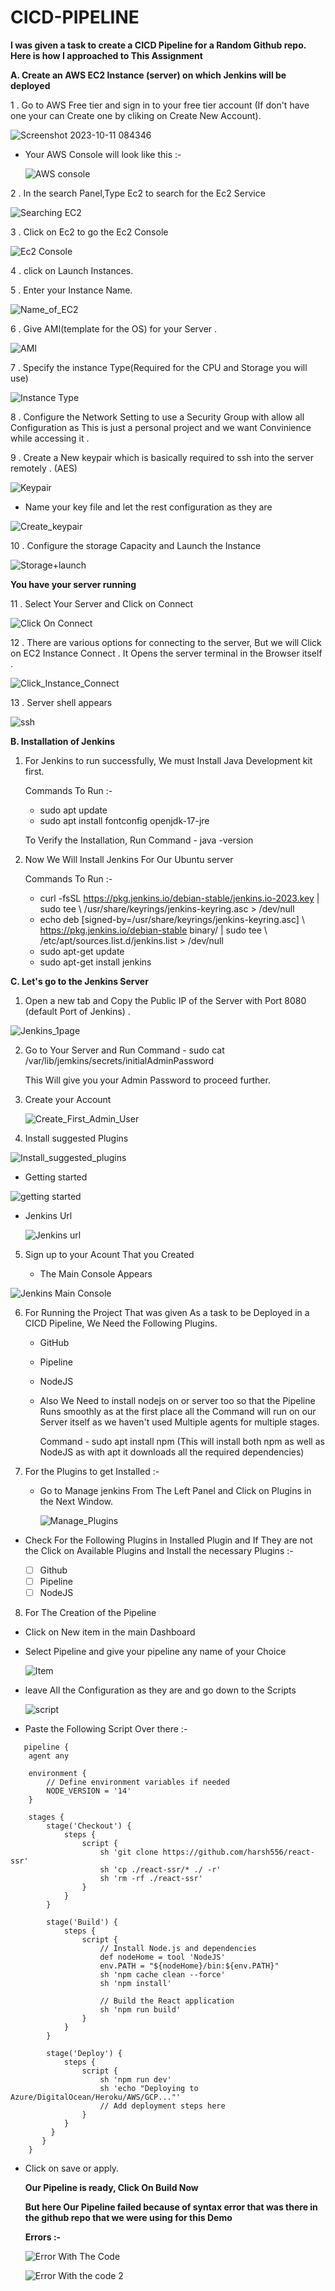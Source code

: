 # CICD-PIPELINE

**I was given a task to create a CICD Pipeline for a Random Github repo. Here is how I approached to This Assignment**


**A. Create an AWS EC2 Instance (server) on which Jenkins will be deployed**

1 . Go to AWS Free tier and sign in to your free tier account (If don't have one your can Create one by cliking on Create New Account).


![Screenshot 2023-10-11 084346](https://github.com/harsh556/CICD-PIPELINE/assets/114024228/010ca701-7373-48d9-bedd-a4a37b1b15d3)


 - Your AWS Console will look like this :-


   ![AWS console](https://github.com/harsh556/CICD-PIPELINE/assets/114024228/eba27b16-c4d2-48ac-baa7-f5afaf6e8c5c)


2 . In the search Panel,Type Ec2 to search for the Ec2 Service


   ![Searching EC2](https://github.com/harsh556/CICD-PIPELINE/assets/114024228/efc0c2e3-642c-4115-bbd4-f9b4759edb71)


3 . Click on Ec2 to go the Ec2 Console


  ![Ec2 Console](https://github.com/harsh556/CICD-PIPELINE/assets/114024228/558ab04e-c2a2-4206-8ea4-608a259d5954)


4 . click on Launch Instances.

5 . Enter your Instance Name.


   ![Name_of_EC2](https://github.com/harsh556/CICD-PIPELINE/assets/114024228/b7e67db5-a799-4472-b743-9747eaffc3a8)


6 . Give AMI(template for the OS) for your Server .


   ![AMI](https://github.com/harsh556/CICD-PIPELINE/assets/114024228/0b807250-fa73-4110-b259-91e3357e8f7b)


7 . Specify the instance Type(Required for the CPU and Storage you will use)
   

![Instance Type](https://github.com/harsh556/CICD-PIPELINE/assets/114024228/38830082-42c9-4b2a-ac5c-aab3d4f74da1)

8 . Configure the Network Setting to use a Security Group with allow all Configuration as This is just a personal project and we want Convinience while accessing it .


9 . Create a New keypair which is basically required to ssh into the server remotely . (AES)
  

![Keypair](https://github.com/harsh556/CICD-PIPELINE/assets/114024228/bd2b31b6-8499-401d-b54e-09c48065bc6f)


 -  Name your key file and let the rest configuration as they are


![Create_keypair](https://github.com/harsh556/CICD-PIPELINE/assets/114024228/26055cc1-aeb5-4c31-bc3a-ea08dfd9306d)


10 . Configure the storage Capacity and Launch the Instance


![Storage+launch](https://github.com/harsh556/CICD-PIPELINE/assets/114024228/f43e4a71-bcbc-47b5-9349-51ca7a0878b6)


**You have your server running**

11 . Select Your Server and Click on Connect


![Click On Connect](https://github.com/harsh556/CICD-PIPELINE/assets/114024228/c173d9f1-778e-4e28-baa2-2f6243435593)


12 . There are various options for connecting to the server, But we will Click on EC2 Instance Connect . It Opens the server terminal in the Browser itself .


![Click_Instance_Connect](https://github.com/harsh556/CICD-PIPELINE/assets/114024228/7c3d45d9-3e66-41c8-a3c5-4c721b36d36f)


13 . Server shell appears 


![ssh](https://github.com/harsh556/CICD-PIPELINE/assets/114024228/c93db808-a148-4d1a-afab-8de2cc1d722d)


**B. Installation of Jenkins**

1. For Jenkins to run successfully, We must Install Java Development kit first.

    Commands To Run :-

     - sudo apt update
     - sudo apt install fontconfig openjdk-17-jre

    To Verify the Installation, Run Command - java -version

2. Now We Will Install Jenkins For Our Ubuntu server

   Commands To Run :-

     - curl -fsSL https://pkg.jenkins.io/debian-stable/jenkins.io-2023.key | sudo tee \ /usr/share/keyrings/jenkins-keyring.asc > /dev/null
     - echo deb [signed-by=/usr/share/keyrings/jenkins-keyring.asc] \ https://pkg.jenkins.io/debian-stable binary/ | sudo tee \ /etc/apt/sources.list.d/jenkins.list > /dev/null
     - sudo apt-get update
     - sudo apt-get install jenkins

**C. Let's go to the Jenkins Server**

1. Open a new tab and Copy the Public IP of the Server with Port 8080 (default Port of Jenkins) .


![Jenkins_1page](https://github.com/harsh556/CICD-PIPELINE/assets/114024228/d3c98016-23e8-4234-a3e1-54b537e8e2b2)


2. Go to Your Server and Run Command - sudo cat /var/lib/jemkins/secrets/initialAdminPassword

   This Will give you your Admin Password to proceed further.

3. Create your Account

   ![Create_First_Admin_User](https://github.com/harsh556/CICD-PIPELINE/assets/114024228/8da80d54-1266-4f9c-aea8-593d1c2dcb26)
   

4. Install suggested Plugins



![Install_suggested_plugins](https://github.com/harsh556/CICD-PIPELINE/assets/114024228/cbd7e6b8-edb1-487e-a960-112216b4b638)



 - Getting started


![getting started](https://github.com/harsh556/CICD-PIPELINE/assets/114024228/f00581ac-ccc2-4e53-99b3-83e0bda67a40)


- Jenkins Url

  
   ![Jenkins url](https://github.com/harsh556/CICD-PIPELINE/assets/114024228/0bdb562c-7f24-4970-b483-d90d1f3e8946)


5. Sign up to your Acount That you Created

   - The Main Console Appears

    
![Jenkins Main Console](https://github.com/harsh556/CICD-PIPELINE/assets/114024228/ed3ddad0-088e-4638-832e-6d84c75928a1)


6. For Running the Project That was given As a task to be Deployed in a CICD Pipeline, We Need the Following Plugins.


   - GitHub
  
   - Pipeline
  
   - NodeJS
  
   - Also We Need to install nodejs on or server too so that the Pipeline Runs smoothly as at the first place all the Command will run on our Server itself as we haven't used Multiple agents for multiple 
     stages.

      Command - sudo apt install npm (This will install both npm as well as NodeJS as with apt it downloads all the required dependencies)

7. For the Plugins to get Installed :-

   - Go to Manage jenkins From The Left Panel and Click on Plugins in the Next Window.


     ![Manage_Plugins](https://github.com/harsh556/CICD-PIPELINE/assets/114024228/63578e01-6655-4744-ae81-99cf375e698b)


  - Check For the Following Plugins in Installed Plugin and If They are not the Click on Available Plugins and Install the necessary Plugins :-

     - [ ] Github
     - [ ] Pipeline
     - [ ] NodeJS

8. For The Creation of the Pipeline

 - Click on New item in the main Dashboard

 - Select Pipeline and give your pipeline any name of your Choice


   ![Item](https://github.com/harsh556/CICD-PIPELINE/assets/114024228/03321493-8b69-41d5-8cac-22da579fdd46)


- leave All the Configuration as they are and go down to the Scripts


  ![script](https://github.com/harsh556/CICD-PIPELINE/assets/114024228/8cb2316e-9953-4039-95c4-3682b1c54968)


- Paste the Following Script Over there :-

```
   pipeline {
    agent any
    
    environment {
        // Define environment variables if needed
        NODE_VERSION = '14'
    }

    stages {
        stage('Checkout') {
            steps {
                script {
                    sh 'git clone https://github.com/harsh556/react-ssr'
                    sh 'cp ./react-ssr/* ./ -r'
                    sh 'rm -rf ./react-ssr'
                }
            }
        }

        stage('Build') {
            steps {
                script {
                    // Install Node.js and dependencies
                    def nodeHome = tool 'NodeJS'
                    env.PATH = "${nodeHome}/bin:${env.PATH}"
                    sh 'npm cache clean --force'
                    sh 'npm install'
                    
                    // Build the React application
                    sh 'npm run build'
                }
            }
        }

        stage('Deploy') {
            steps {
                script {
                    sh 'npm run dev'
                    sh 'echo "Deploying to Azure/DigitalOcean/Heroku/AWS/GCP..."'
                    // Add deployment steps here
                }
            }
         }
       }
    }
```


 - Click on save or apply.

   **Our Pipeline is ready, Click On Build Now**

   **But here Our  Pipeline failed because of syntax error that was there in the github repo that we were using for this Demo**

   **Errors :-**
 
      
    ![Error With The Code](https://github.com/harsh556/CICD-PIPELINE/assets/114024228/703be13b-6a02-4b53-b57e-0852d393a271)



   
   ![Error With the code 2](https://github.com/harsh556/CICD-PIPELINE/assets/114024228/95ae0eed-574c-4537-8aec-e9dfb129a826)



   

   
   
